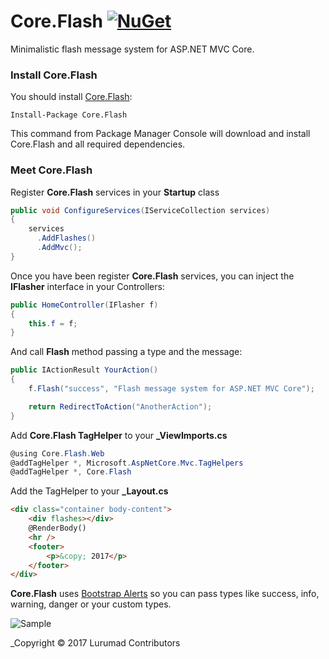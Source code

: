 # Core.Flash [![NuGet](https://img.shields.io/nuget/v/Core.Flash.svg)](https://www.nuget.org/packages/Core.Flash/)

Minimalistic flash message system for ASP.NET MVC Core.

### Install Core.Flash

You should install [Core.Flash](https://www.nuget.org/packages/Core.Flash/):

    Install-Package Core.Flash
    
This command from Package Manager Console will download and install Core.Flash and all required dependencies.

### Meet Core.Flash

Register **Core.Flash** services in your **Startup** class

```csharp
public void ConfigureServices(IServiceCollection services)
{
    services
      .AddFlashes()
      .AddMvc();
}
```
Once you have been register **Core.Flash** services, you can inject the **IFlasher** interface in your Controllers:

```csharp
public HomeController(IFlasher f)
{
    this.f = f;
}
```
And call **Flash** method passing a type and the message:

```csharp
public IActionResult YourAction()
{
    f.Flash("success", "Flash message system for ASP.NET MVC Core");

    return RedirectToAction("AnotherAction");
}
```
Add **Core.Flash TagHelper** to your **_ViewImports.cs**

```csharp
@using Core.Flash.Web
@addTagHelper *, Microsoft.AspNetCore.Mvc.TagHelpers
@addTagHelper *, Core.Flash
```
Add the TagHelper to your **_Layout.cs**

```html
<div class="container body-content">
    <div flashes></div>
    @RenderBody()
    <hr />
    <footer>
        <p>&copy; 2017</p>
    </footer>
</div>
```

**Core.Flash** uses [Bootstrap Alerts](https://v4-alpha.getbootstrap.com/components/alerts/) so you can pass types like success, info, warning, danger or your custom types.

![Sample](https://github.com/lurumad/core-flash/blob/master/assets/flash.gif)

_Copyright &copy; 2017 Lurumad Contributors

